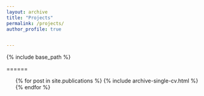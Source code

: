 ```yaml
---
layout: archive
title: "Projects"
permalink: /projects/
author_profile: true


---
```


{% include base_path %}

======
  <ul>{% for post in site.publications %}
    {% include archive-single-cv.html %}
  {% endfor %}</ul>
